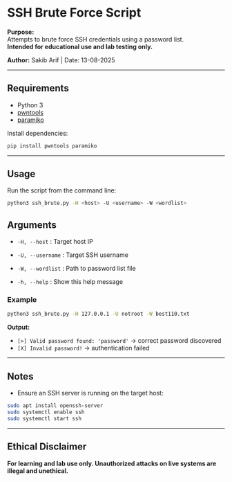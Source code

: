 # SSH Brute Force Script

**Purpose:**  
Attempts to brute force SSH credentials using a password list.  
**Intended for educational use and lab testing only.**

**Author:** Sakib Arif | Date: 13-08-2025

---

## Requirements
- Python 3 
- [pwntools](https://pypi.org/project/pwntools/)  
- [paramiko](https://pypi.org/project/paramiko/)  

Install dependencies:
```bash
pip install pwntools paramiko
```

---

## Usage
Run the script from the command line:

```bash
python3 ssh_brute.py -H <host> -U <username> -W <wordlist>
```

## Arguments
- `-H, --host` : Target host IP

- `-U, --username` : Target SSH username

- `-W, --wordlist` : Path to password list file

- `-h, --help` : Show this help message

### Example
```bash
python3 ssh_brute.py -H 127.0.0.1 -U notroot -W best110.txt
```
**Output:**
- `[>] Valid password found: 'password'` → correct password discovered  
- `[X] Invalid password!` → authentication failed  

---

## Notes
- Ensure an SSH server is running on the target host:
```bash
sudo apt install openssh-server
sudo systemctl enable ssh
sudo systemctl start ssh
```

---

## Ethical Disclaimer
**For learning and lab use only. Unauthorized attacks on live systems are illegal and unethical.**

